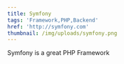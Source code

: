 ```yaml
---
title: Symfony
tags: 'Framework,PHP,Backend'
href: 'http://symfony.com'
thumbnail: /img/uploads/symfony.png
---
```

Symfony is a great PHP Framework